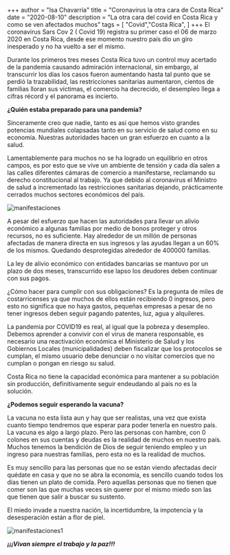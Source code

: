 +++
author = "Isa Chavarria"
title = "Coronavirus la otra cara de Costa Rica"
date = "2020-08-10"
description = "La otra cara del covid en Costa Rica y como se ven afectados muchos"
tags = [
    "Covid","Costa Rica",
]
+++
El coronavirus Sars Cov 2 ( Covid 19) registra su primer caso el 06 de marzo 2020 en Costa Rica, desde ese momento nuestro país dio un giro inesperado y no ha vuelto a ser el mismo.

Durante los primeros tres meses Costa Rica tuvo un control muy acertado de la pandemia causando admiración internacional, sin embargo, al transcurrir los días los casos fueron aumentando hasta tal punto que se perdió la trazabilidad, las restricciones sanitarias aumentaron, cientos de familias lloran sus víctimas, el comercio ha decrecido, el desempleo llega a cifras récord y el panorama es incierto.


**¿Quién estaba preparado para una pandemia?**

Sinceramente creo que nadie, tanto es asi que hemos visto grandes potencias mundiales colapsadas tanto en su servicio de salud como en su economía. Nuestras autoridades hacen un gran esfuerzo en cuanto a la salud.

Lamentablemente para muchos no se ha logrado un equilibrio en otros campos, es por esto que se vive un ambiente de tensión y cada día salen a las calles diferentes cámaras de comercio a manifestarse, reclamando su derecho constitucional al trabajo. Ya que debido al coronavirus el Ministro de salud a incrementado las restricciones sanitarias dejando, prácticamente cerrados muchos sectores económicos del país. 

![manifestaciones](/img/manifestaciones.jpeg)

A pesar del esfuerzo que hacen las autoridades para llevar un alivio económico a algunas familias por medio de bonos proteger y otros recursos, no es suficiente. Hay alrededor de un millón de personas afectadas de manera directa en sus ingresos y las ayudas llegan a un 60% de los mismos. Quedando desprotegidas alrededor de 400000 familias.

La ley de alivio económico con entidades bancarias se mantuvo por un plazo de dos meses, transcurrido ese lapso los deudores deben continuar con sus pagos. 

¿Cómo hacer para cumplir con sus obligaciones? Es la pregunta de miles de costarricenses ya que muchos de ellos están recibiendo 0 ingresos, pero esto no significa que no haya gastos, pequeñas empresas a pesar de no tener ingresos deben seguir pagando patentes, luz, agua y alquileres. 


La pandemia por COVID19 es real, al igual que la pobreza y desempleo. Debemos aprender a convivir con el virus de manera responsable, es necesario una reactivación económica el Ministerio de Salud y los Gobiernos Locales (municipalidades) deben fiscalizar que los protocolos se cumplan, el mismo usuario debe denunciar o no visitar comercios que no cumplan o pongan en riesgo su salud. 

Costa Rica no tiene la capacidad económica para mantener a su población sin producción, definitivamente seguir endeudando al país no es la solución.

**¿Podemos seguir esperando la vacuna?**

La vacuna no esta lista aun y hay que ser realistas, una vez que exista cuanto tiempo tendremos que esperar para poder tenerla en nuestro país. La vacuna es algo a largo plazo. 
Pero las personas con hambre, con 0 colones en sus cuentas y deudas es la realidad de muchos en nuestro país. Muchos tenemos la bendición de Dios de seguir teniendo empleo y un ingreso para nuestras familias, pero esta no es la realidad de muchos. 

Es muy sencillo para las personas que no se están viendo afectadas decir quédate en casa y que no se abra la economía, es sencillo cuando todos los días tienen un plato de comida. Pero aquellas personas que no tienen que comer son las que muchas veces sin querer por el mismo miedo son las que tienen que salir a buscar su sustento.

El miedo invade a nuestra nación, la incertidumbre, la impotencia y la desesperación están a flor de piel.

![manifestaciones1](/img/manifestaciones1.jpeg)

***¡¡¡Vivan siempre el trabajo y la paz!!!***
